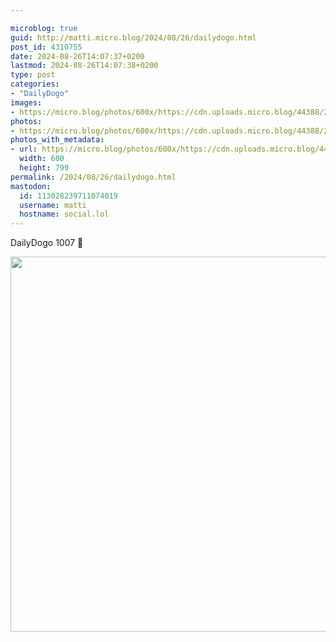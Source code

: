 ```yaml
---

microblog: true
guid: http://matti.micro.blog/2024/08/26/dailydogo.html
post_id: 4310755
date: 2024-08-26T14:07:37+0200
lastmod: 2024-08-26T14:07:38+0200
type: post
categories:
- "DailyDogo"
images:
- https://micro.blog/photos/600x/https://cdn.uploads.micro.blog/44388/2024/0c4b5d5cb8ac40708a727965aa74cfb0.jpg
photos:
- https://micro.blog/photos/600x/https://cdn.uploads.micro.blog/44388/2024/0c4b5d5cb8ac40708a727965aa74cfb0.jpg
photos_with_metadata:
- url: https://micro.blog/photos/600x/https://cdn.uploads.micro.blog/44388/2024/0c4b5d5cb8ac40708a727965aa74cfb0.jpg
  width: 600
  height: 799
permalink: /2024/08/26/dailydogo.html
mastodon:
  id: 113028239711074019
  username: matti
  hostname: social.lol
---
```

DailyDogo 1007 🐶

<img src="/media/uploads/2024/0c4b5d5cb8ac40708a727965aa74cfb0.jpg" width="600" alt="" />
